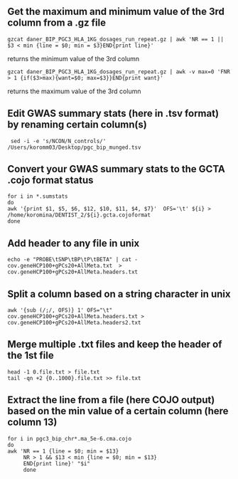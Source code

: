 
## Get the maximum and minimum value of the 3rd column from a .gz file 

```
gzcat daner_BIP_PGC3_HLA_1KG_dosages_run_repeat.gz | awk 'NR == 1 || $3 < min {line = $0; min = $3}END{print line}'
```
returns the minimum value of the 3rd column

```
gzcat daner_BIP_PGC3_HLA_1KG_dosages_run_repeat.gz | awk -v max=0 'FNR > 1 {if($3>max){want=$0; max=$3}}END{print want}'
```
returns the maximum value of the 3rd column


## Edit GWAS summary stats (here in .tsv format) by renaming certain column(s)

```
 sed -i -e 's/NCON/N_controls/' /Users/koromm03/Desktop/pgc_bip_munged.tsv
```

## Convert your GWAS summary stats to the GCTA .cojo format status

```
for i in *.sumstats
do
awk '{print $1, $5, $6, $12, $10, $11, $4, $7}'  OFS='\t' ${i} > /home/koromina/DENTIST_2/${i}.gcta.cojoformat
done
```


## Add header to any file in unix

```
echo -e "PROBE\tSNP\tBP\tP\tBETA" | cat -  cov.geneHCP100+gPCs20+AllMeta.txt  >  cov.geneHCP100+gPCs20+AllMeta.headers.txt 
```

## Split a column based on a string character in unix

```
awk '{sub (/;/, OFS)} 1' OFS="\t"  cov.geneHCP100+gPCs20+AllMeta.headers.txt >  cov.geneHCP100+gPCs20+AllMeta.headers2.txt
```

## Merge multiple .txt files and keep the header of the 1st file

```
head -1 0.file.txt > file.txt
tail -qn +2 {0..1000}.file.txt >> file.txt
```

## Extract the line from a file (here COJO output) based on the min value of a certain column (here column 13)

```
for i in pgc3_bip_chr*.ma_5e-6.cma.cojo
do
awk 'NR == 1 {line = $0; min = $13}
     NR > 1 && $13 < min {line = $0; min = $13}
     END{print line}' "$i"
     done
```



